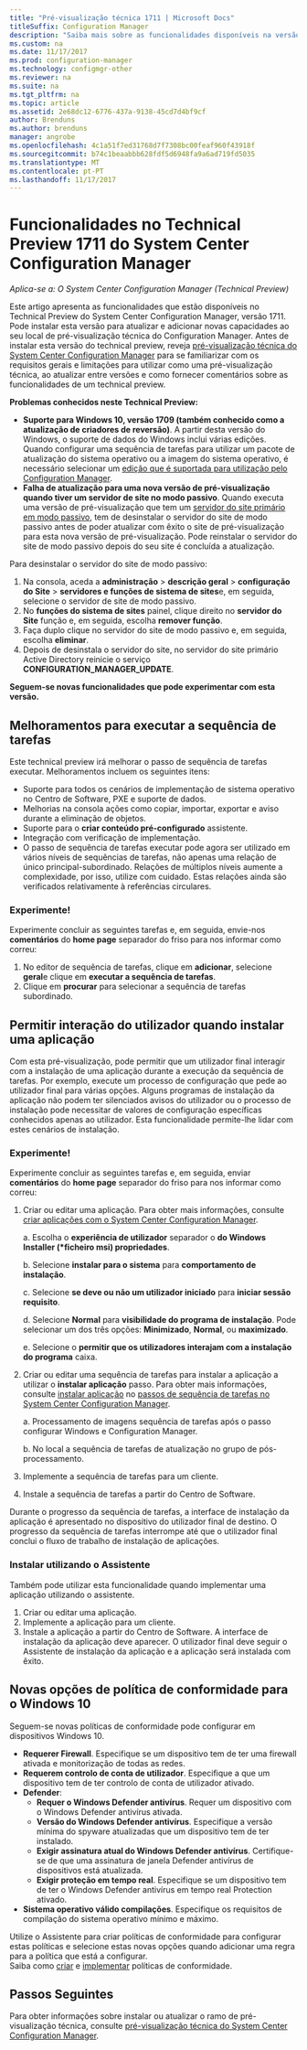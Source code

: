 ```yaml
---
title: "Pré-visualização técnica 1711 | Microsoft Docs"
titleSuffix: Configuration Manager
description: "Saiba mais sobre as funcionalidades disponíveis na versão de pré-visualização técnica 1711 para o System Center Configuration Manager."
ms.custom: na
ms.date: 11/17/2017
ms.prod: configuration-manager
ms.technology: configmgr-other
ms.reviewer: na
ms.suite: na
ms.tgt_pltfrm: na
ms.topic: article
ms.assetid: 2e68dc12-6776-437a-9138-45cd7d4bf9cf
author: Brenduns
ms.author: brenduns
manager: angrobe
ms.openlocfilehash: 4c1a51f7ed31768d7f7308bc00feaf960f43918f
ms.sourcegitcommit: b74c1beaabbb628fdf5d6948fa9a6ad719fd5035
ms.translationtype: MT
ms.contentlocale: pt-PT
ms.lasthandoff: 11/17/2017
---
```

# <a name="capabilities-in-technical-preview-1711-for-system-center-configuration-manager"></a>Funcionalidades no Technical Preview 1711 do System Center Configuration Manager

*Aplica-se a: O System Center Configuration Manager (Technical Preview)*

Este artigo apresenta as funcionalidades que estão disponíveis no Technical Preview do System Center Configuration Manager, versão 1711. Pode instalar esta versão para atualizar e adicionar novas capacidades ao seu local de pré-visualização técnica do Configuration Manager. Antes de instalar esta versão do technical preview, reveja [pré-visualização técnica do System Center Configuration Manager](../../core/get-started/technical-preview.md) para se familiarizar com os requisitos gerais e limitações para utilizar como uma pré-visualização técnica, ao atualizar entre versões e como fornecer comentários sobre as funcionalidades de um technical preview.     


<!--  Known Issues Template   
**Known Issues in this Technical Preview:**
-   **Issue Name**. Details
    Workaround details.
-->
**Problemas conhecidos neste Technical Preview:**
-   **Suporte para Windows 10, versão 1709 (também conhecido como a atualização de criadores de reversão)**.  A partir desta versão do Windows, o suporte de dados do Windows inclui várias edições. Quando configurar uma sequência de tarefas para utilizar um pacote de atualização do sistema operativo ou a imagem do sistema operativo, é necessário selecionar um [edição que é suportada para utilização pelo Configuration Manager](/sccm/core/plan-design/configs/support-for-windows-10#windows-10-as-a-client).
-   **Falha de atualização para uma nova versão de pré-visualização quando tiver um servidor de site no modo passivo**. Quando executa uma versão de pré-visualização que tem um [servidor do site primário em modo passivo](/sccm/core/get-started/capabilities-in-technical-preview-1706#site-server-role-high-availability), tem de desinstalar o servidor do site de modo passivo antes de poder atualizar com êxito o site de pré-visualização para esta nova versão de pré-visualização. Pode reinstalar o servidor do site de modo passivo depois do seu site é concluída a atualização.

  Para desinstalar o servidor do site de modo passivo:
  1. Na consola, aceda a **administração** > **descrição geral** > **configuração do Site** > **servidores e funções de sistema de sites**e, em seguida, selecione o servidor de site de modo passivo.
  2. No **funções do sistema de sites** painel, clique direito no **servidor do Site** função e, em seguida, escolha **remover função**.
  3. Faça duplo clique no servidor do site de modo passivo e, em seguida, escolha **eliminar**.
  4. Depois de desinstala o servidor do site, no servidor do site primário Active Directory reinicie o serviço **CONFIGURATION_MANAGER_UPDATE**.

**Seguem-se novas funcionalidades que pode experimentar com esta versão.**  

<!--  Section Template
##  FEATURE
### Procedure 1
### Try it out!  
 Try to complete the following tasks and then send us **Feedback** from the **Home** tab of the Ribbon to let us know how it worked:
 -  Task 1
 -  Task 2              
-->

## <a name="improvements-to-run-task-sequence"></a>Melhoramentos para executar a sequência de tarefas
<!-- 1261338 -->

Este technical preview irá melhorar o passo de sequência de tarefas executar. Melhoramentos incluem os seguintes itens:

 - Suporte para todos os cenários de implementação de sistema operativo no Centro de Software, PXE e suporte de dados.
 - Melhorias na consola ações como copiar, importar, exportar e aviso durante a eliminação de objetos.
 - Suporte para o **criar conteúdo pré-configurado** assistente.
 - Integração com verificação de implementação.
 - O passo de sequência de tarefas executar pode agora ser utilizado em vários níveis de sequências de tarefas, não apenas uma relação de único principal-subordinado. Relações de múltiplos níveis aumente a complexidade, por isso, utilize com cuidado. Estas relações ainda são verificados relativamente à referências circulares.

### <a name="try-it-out"></a>Experimente!  

Experimente concluir as seguintes tarefas e, em seguida, envie-nos **comentários** do **home page** separador do friso para nos informar como correu:

1. No editor de sequência de tarefas, clique em **adicionar**, selecione **geral**e clique em **executar a sequência de tarefas**.
2. Clique em **procurar** para selecionar a sequência de tarefas subordinado.

## <a name="allow-user-interaction-when-installing-an-application----1356976---"></a>Permitir interação do utilizador quando instalar uma aplicação<!-- 1356976 -->

Com esta pré-visualização, pode permitir que um utilizador final interagir com a instalação de uma aplicação durante a execução da sequência de tarefas. Por exemplo, execute um processo de configuração que pede ao utilizador final para várias opções. Alguns programas de instalação da aplicação não podem ter silenciados avisos do utilizador ou o processo de instalação pode necessitar de valores de configuração específicas conhecidos apenas ao utilizador. Esta funcionalidade permite-lhe lidar com estes cenários de instalação.

### <a name="try-it-out"></a>Experimente!

Experimente concluir as seguintes tarefas e, em seguida, enviar **comentários** do **home page** separador do friso para nos informar como correu:

1.  Criar ou editar uma aplicação. Para obter mais informações, consulte [criar aplicações com o System Center Configuration Manager](/sccm/apps/deploy-use/create-applications).

    a. Escolha o **experiência de utilizador** separador o **do Windows Installer (\*ficheiro msi) propriedades**.

    b. Selecione **instalar para o sistema** para **comportamento de instalação**.

    c. Selecione **se deve ou não um utilizador iniciado** para **iniciar sessão requisito**.

    d. Selecione **Normal** para **visibilidade do programa de instalação**. Pode selecionar um dos três opções: **Minimizado**, **Normal**, ou **maximizado**.

    e. Selecione o **permitir que os utilizadores interajam com a instalação do programa** caixa.

2.  Criar ou editar uma sequência de tarefas para instalar a aplicação a utilizar o **instalar aplicação** passo. Para obter mais informações, consulte [instalar aplicação](/sccm/osd/understand/task-sequence-steps#BKMK_InstallApplication) no [passos de sequência de tarefas no System Center Configuration Manager](/sccm/osd/understand/task-sequence-steps).

    a. Processamento de imagens sequência de tarefas após o passo configurar Windows e Configuration Manager.

    b. No local a sequência de tarefas de atualização no grupo de pós-processamento.

3.  Implemente a sequência de tarefas para um cliente.
4.  Instale a sequência de tarefas a partir do Centro de Software.

Durante o progresso da sequência de tarefas, a interface de instalação da aplicação é apresentado no dispositivo do utilizador final de destino. O progresso da sequência de tarefas interrompe até que o utilizador final conclui o fluxo de trabalho de instalação de aplicações.

### <a name="install-using-the-wizard"></a>Instalar utilizando o Assistente

Também pode utilizar esta funcionalidade quando implementar uma aplicação utilizando o assistente.

1. Criar ou editar uma aplicação.
2. Implemente a aplicação para um cliente.
3. Instale a aplicação a partir do Centro de Software. A interface de instalação da aplicação deve aparecer. O utilizador final deve seguir o Assistente de instalação da aplicação e a aplicação será instalada com êxito.

## <a name="new-compliance-policy-options-for-windows-10"></a>Novas opções de política de conformidade para o Windows 10
Seguem-se novas políticas de conformidade pode configurar em dispositivos Windows 10.
- **Requerer Firewall**.  Especifique se um dispositivo tem de ter uma firewall ativada e monitorização de todas as redes.
- **Requerem controlo de conta de utilizador**. Especifique a que um dispositivo tem de ter controlo de conta de utilizador ativado.
- **Defender**:
  - **Requer o Windows Defender antivírus**.  Requer um dispositivo com o Windows Defender antivírus ativada.
  - **Versão do Windows Defender antivírus**.  Especifique a versão mínima do spyware atualizadas que um dispositivo tem de ter instalado.
  - **Exigir assinatura atual do Windows Defender antivírus**. Certifique-se de que uma assinatura de janela Defender antivírus de dispositivos está atualizada.
  - **Exigir proteção em tempo real**.  Especifique se um dispositivo tem de ter o Windows Defender antivírus em tempo real Protection ativado.
- **Sistema operativo válido compilações**.  Especifique os requisitos de compilação do sistema operativo mínimo e máximo.  

Utilize o Assistente para criar políticas de conformidade para configurar estas políticas e selecione estas novas opções quando adicionar uma regra para a política que está a configurar.  
Saiba como [criar](/sccm/mdm/deploy-use/create-compliance-policy#create-a-compliance-policy) e [implementar](/sccm/mdm/deploy-use/create-compliance-policy#deploy-a-compliance-policy) políticas de conformidade.




<!-- When we have another H2 in this topic, Add this Next Steps section back in.  -->

## <a name="next-steps"></a>Passos Seguintes
Para obter informações sobre instalar ou atualizar o ramo de pré-visualização técnica, consulte [pré-visualização técnica do System Center Configuration Manager](/sccm/core/get-started/technical-preview).    

